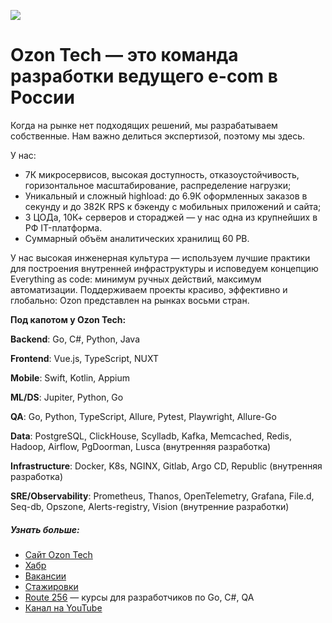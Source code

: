 ![](assets/images/main.png)

# Ozon Tech — это команда разработки ведущего e-com в России

Когда на рынке нет подходящих решений, мы разрабатываем собственные. Нам важно делиться экспертизой, поэтому мы здесь. 

У нас:
+ 7К микросервисов, высокая доступность, отказоустойчивость, горизонтальное масштабирование, распределение нагрузки;
+ Уникальный и сложный highload: до 6.9К оформленных заказов в секунду и до 382К RPS к бэкенду с мобильных приложений и сайта;
+ 3 ЦОДа, 10К+ серверов и стораджей — у нас одна из крупнейших в РФ IT-платформа.
+ Суммарный объём аналитических хранилищ 60 PB.

У нас высокая инженерная культура — используем лучшие практики для построения внутренней инфраструктуры и исповедуем концепцию Everything as code: минимум ручных действий, максимум автоматизации. Поддерживаем проекты красиво, эффективно и глобально: Ozon представлен на рынках восьми стран.

**Под капотом у Ozon Tech:**

**Backend**: Go, С#, Python, Java

**Frontend**: Vue.js, TypeScript, NUXT

**Mobile**: Swift, Kotlin, Appium

**ML/DS**: Jupiter, Python, Go

**QA**: Go, Python, TypeScript, Allure, Pytest, Playwright, Allure-Go 

**Data**: PostgreSQL, ClickHouse, Scylladb, Kafka, Memcached, Redis, Hadoop, Airflow, PgDoorman, Lusca (внутренняя разработка)

**Infrastructure**: Docker, K8s, NGINX, Gitlab, Argo CD, Republic (внутренняя разработка)

**SRE/Observability**: Prometheus, Thanos, OpenTelemetry, Grafana, File.d, Seq-db, Opszone, Alerts-registry, Vision (внутренние разработки)


##### Узнать больше:
+ [Сайт Ozon Tech](https://tech.ozon.ru/)
+ [Хабр](https://habr.com/ru/company/ozontech/blog/)
+ [Вакансии](https://job.ozon.ru/it/)
+ [Стажировки](https://ozon.dev/internship)
+ [Route 256](https://route256.ozon.ru/) — курсы для разработчиков по Go, C#, QA
+ [Канал на YouTube](https://www.youtube.com/channel/UCCqNFXg3NRbRA6qNKFRecdw)

